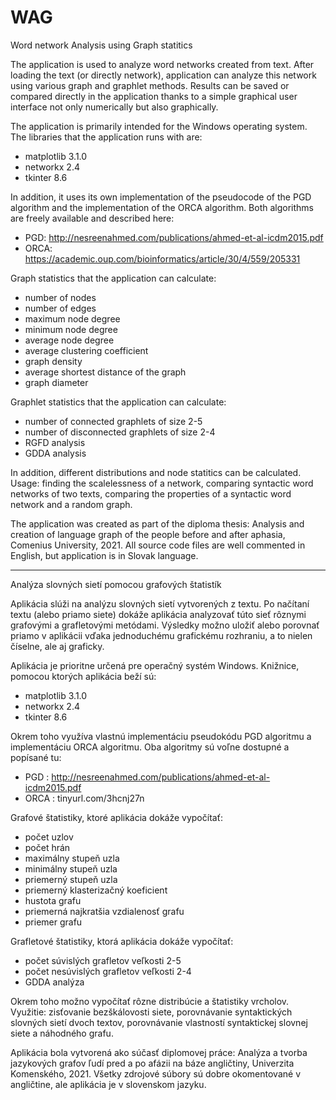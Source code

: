 # WAG
Word network Analysis using Graph statitics

The application is used to analyze word networks created from text. After loading the text (or directly network), application can analyze this network using various graph and graphlet methods. Results can be saved or compared directly in the application thanks to a simple graphical user interface not only numerically but also graphically.

The application is primarily intended for the Windows operating system. The libraries that the application runs with are:
- matplotlib 3.1.0
- networkx 2.4
- tkinter 8.6

In addition, it uses its own implementation of the pseudocode of the PGD algorithm and the implementation of the ORCA algorithm. Both algorithms are freely available and described here:
- PGD: http://nesreenahmed.com/publications/ahmed-et-al-icdm2015.pdf
- ORCA: https://academic.oup.com/bioinformatics/article/30/4/559/205331

Graph statistics that the application can calculate:
- number of nodes
- number of edges
- maximum node degree 
- minimum node degree
- average node degree
- average clustering coefficient
- graph density
- average shortest distance of the graph
- graph diameter

Graphlet statistics that the application can calculate:
- number of connected graphlets of size 2-5
- number of disconnected graphlets of size 2-4
- RGFD analysis
- GDDA analysis

In addition, different distributions and node statitics can be calculated. Usage: finding the scalelessness of a network, comparing syntactic word networks of two texts, comparing the properties of a syntactic word network and a random graph.

The application was created as part of the diploma thesis: Analysis and creation of language graph of the people before and after aphasia, Comenius University, 2021. All source code files are well commented in English, but application is in Slovak language.

--------------------------------------------------------------------------------------------------------------

Analýza slovných sietí pomocou grafových štatistík

Aplikácia slúži na analýzu slovných sietí vytvorených z textu. Po načítaní textu (alebo priamo siete) dokáže aplikácia analyzovať túto sieť rôznymi grafovými a grafletovými metódami. Výsledky možno uložiť alebo porovnať priamo v aplikácii vďaka jednoduchému grafickému rozhraniu, a to nielen číselne, ale aj graficky.

Aplikácia je prioritne určená pre operačný systém Windows. Knižnice, pomocou ktorých aplikácia beží sú:
- matplotlib 3.1.0
- networkx 2.4
- tkinter 8.6

Okrem toho využíva vlastnú implementáciu pseudokódu PGD algoritmu a implementáciu ORCA algoritmu. Oba algoritmy sú voľne dostupné a popísané tu:
- PGD : http://nesreenahmed.com/publications/ahmed-et-al-icdm2015.pdf
- ORCA : tinyurl.com/3hcnj27n

Grafové štatistiky, ktoré aplikácia dokáže vypočítať:
- počet uzlov
- počet hrán
- maximálny stupeň uzla
- minimálny stupeň uzla
- priemerný stupeň uzla
- priemerný klasterizačný koeficient
- hustota grafu
- priemerná najkratšia vzdialenosť grafu
- priemer grafu

Grafletové štatistiky, ktorá aplikácia dokáže vypočítať:
- počet súvislých grafletov veľkosti 2-5
- počet nesúvislých grafletov veľkosti 2-4
- GDDA analýza

Okrem toho možno vypočítať rôzne distribúcie a štatistiky vrcholov. Využitie: zisťovanie bezškálovosti siete, porovnávanie syntaktických slovných sietí dvoch textov, porovnávanie vlastností syntaktickej slovnej siete a náhodného grafu.

Aplikácia bola vytvorená ako súčasť diplomovej práce: Analýza a tvorba jazykových grafov ľudí pred a po afázii na báze angličtiny, Univerzita Komenského, 2021. Všetky zdrojové súbory sú dobre okomentované v angličtine, ale aplikácia je v slovenskom jazyku.


